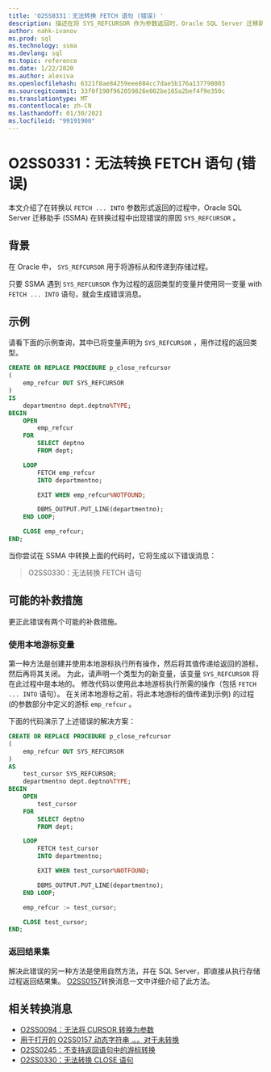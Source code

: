 ```yaml
---
title: 'O2SS0331：无法转换 FETCH 语句 (错误) '
description: 描述在将 SYS_REFCURSOR 作为参数返回时，Oracle SQL Server 迁移助手 (SSMA) 在转换 FETCH 语句时出现错误的原因。
author: nahk-ivanov
ms.prod: sql
ms.technology: ssma
ms.devlang: sql
ms.topic: reference
ms.date: 1/22/2020
ms.author: alexiva
ms.openlocfilehash: 6321f8ae84259eee884cc7dae5b176a137798003
ms.sourcegitcommit: 33f0f190f962059826e002be165a2bef4f9e350c
ms.translationtype: MT
ms.contentlocale: zh-CN
ms.lasthandoff: 01/30/2021
ms.locfileid: "99191900"
---
```

# <a name="o2ss0331-unable-to-convert-fetch-statement-error"></a>O2SS0331：无法转换 FETCH 语句 (错误) 

本文介绍了在转换以 `FETCH ... INTO` 参数形式返回的过程中，Oracle SQL Server 迁移助手 (SSMA) 在转换过程中出现错误的原因 `SYS_REFCURSOR` 。

## <a name="background"></a>背景

在 Oracle 中， `SYS_REFCURSOR` 用于将游标从和传递到存储过程。

只要 SSMA 遇到 `SYS_REFCURSOR` 作为过程的返回类型的变量并使用同一变量 with `FETCH ... INTO` 语句，就会生成错误消息。

## <a name="example"></a>示例

请看下面的示例查询，其中已将变量声明为 `SYS_REFCURSOR` ，用作过程的返回类型。

```sql
CREATE OR REPLACE PROCEDURE p_close_refcursor
(
    emp_refcur OUT SYS_REFCURSOR
)
IS
    departmentno dept.deptno%TYPE;
BEGIN
    OPEN
        emp_refcur
    FOR
        SELECT deptno
        FROM dept;

    LOOP
        FETCH emp_refcur
        INTO departmentno;

        EXIT WHEN emp_refcur%NOTFOUND;

        DBMS_OUTPUT.PUT_LINE(departmentno);
    END LOOP;

    CLOSE emp_refcur;
END;
```

当你尝试在 SSMA 中转换上面的代码时，它将生成以下错误消息：

> O2SS0330：无法转换 FETCH 语句

## <a name="possible-remedies"></a>可能的补救措施

更正此错误有两个可能的补救措施。

### <a name="use-local-cursor-variable"></a>使用本地游标变量

第一种方法是创建并使用本地游标执行所有操作，然后将其值传递给返回的游标，然后再将其关闭。 为此，请声明一个类型为的新变量，该变量 `SYS_REFCURSOR` 将在此过程中是本地的。 修改代码以使用此本地游标执行所需的操作（包括 `FETCH ... INTO` 语句）。 在关闭本地游标之前，将此本地游标的值传递到示例) 的过程 (的参数部分中定义的游标 `emp_refcur` 。

下面的代码演示了上述错误的解决方案：

```sql
CREATE OR REPLACE PROCEDURE p_close_refcursor
(
    emp_refcur OUT SYS_REFCURSOR
)
AS
    test_cursor SYS_REFCURSOR;
    departmentno dept.deptno%TYPE;
BEGIN
    OPEN
        test_cursor
    FOR
        SELECT deptno
        FROM dept;

    LOOP
        FETCH test_cursor
        INTO departmentno;

        EXIT WHEN test_cursor%NOTFOUND;

        DBMS_OUTPUT.PUT_LINE(departmentno);
    END LOOP;

    emp_refcur := test_cursor;

    CLOSE test_cursor;
END;
```

### <a name="return-result-set"></a>返回结果集

解决此错误的另一种方法是使用自然方法，并在 SQL Server，即直接从执行存储过程返回结果集。 [O2SS0157](o2ss0157.md)转换消息一文中详细介绍了此方法。

## <a name="related-conversion-messages"></a>相关转换消息

* [O2SS0094：无法将 CURSOR 转换为参数](o2ss0094.md)
* [用于打开的 O2SS0157 动态字符串 .。。对于未转换](o2ss0157.md)
* [O2SS0245：不支持返回语句中的游标转换](o2ss0245.md)
* [O2SS0330：无法转换 CLOSE 语句](o2ss0330.md)
